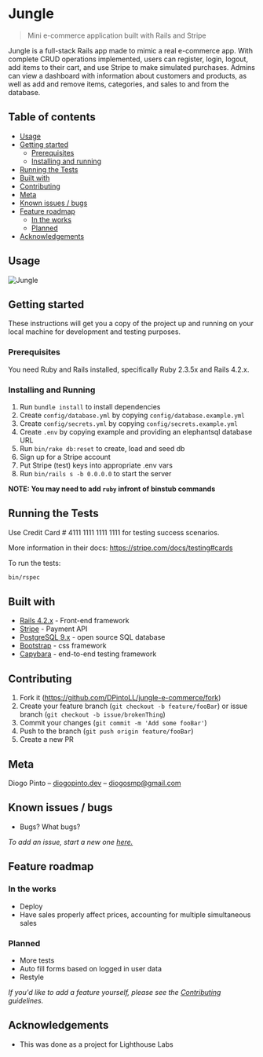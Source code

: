# Jungle

> Mini e-commerce application built with Rails and Stripe

Jungle is a full-stack Rails app made to mimic a real e-commerce app. With complete CRUD operations implemented, users can register, login, logout, add items to their cart, and use Stripe to make simulated purchases. Admins can view a dashboard with information about customers and products, as well as add and remove items, categories, and sales to and from the database.

## Table of contents

- [Usage](#usage)
- [Getting started](#getting-started)
  - [Prerequisites](#prerequisites)
  - [Installing and running](#installing-and-running)
- [Running the Tests](#running-the-tests)
- [Built with](#built-with)
- [Contributing](#contributing)
- [Meta](#meta)
- [Known issues / bugs](#known-issues-/-bugs)
- [Feature roadmap](#feature-roadmap)
  - [In the works](#in-the-works)
  - [Planned](#planned)
- [Acknowledgements](#acknowledgements)

## Usage

![Jungle](https://github.com/DPintoLL/jungle-e-commerce/docs/jungle-screenshot.png)

## Getting started

These instructions will get you a copy of the project up and running on your local machine for development and testing purposes.

### Prerequisites

You need Ruby and Rails installed, specifically Ruby 2.3.5x and Rails 4.2.x.

### Installing and Running

1. Run `bundle install` to install dependencies
2. Create `config/database.yml` by copying `config/database.example.yml`
3. Create `config/secrets.yml` by copying `config/secrets.example.yml`
4. Create `.env` by copying example and providing an elephantsql database URL
5. Run `bin/rake db:reset` to create, load and seed db
6. Sign up for a Stripe account
7. Put Stripe (test) keys into appropriate .env vars
8. Run `bin/rails s -b 0.0.0.0` to start the server

**NOTE: You may need to add `ruby` infront of binstub commands**

## Running the Tests

Use Credit Card # 4111 1111 1111 1111 for testing success scenarios.

More information in their docs: <https://stripe.com/docs/testing#cards>

To run the tests:

```sh
bin/rspec
```

## Built with

- [Rails 4.2.x]() - Front-end framework
- [Stripe]() - Payment API
- [PostgreSQL 9.x]() - open source SQL database
- [Bootstrap]() - css framework
- [Capybara]() - end-to-end testing framework

## Contributing

1. Fork it (<https://github.com/DPintoLL/jungle-e-commerce/fork>)
2. Create your feature branch (`git checkout -b feature/fooBar`) or issue branch (`git checkout -b issue/brokenThing`)
3. Commit your changes (`git commit -m 'Add some fooBar'`)
4. Push to the branch (`git push origin feature/fooBar`)
5. Create a new PR

## Meta

Diogo Pinto – [diogopinto.dev](https://github.com/DPintoLL/) – diogosmp@gmail.com

## Known issues / bugs

- Bugs? What bugs?

_To add an issue, start a new one [here.](https://github.com/DPintoLL/jungle-e-commerce/issues)_

## Feature roadmap

### In the works

- Deploy
- Have sales properly affect prices, accounting for multiple simultaneous sales

### Planned

- More tests
- Auto fill forms based on logged in user data
- Restyle

_If you'd like to add a feature yourself, please see the [Contributing](#contributing) guidelines._

## Acknowledgements

- This was done as a project for Lighthouse Labs
